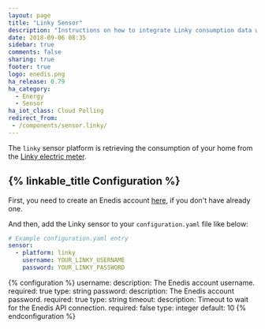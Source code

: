 ```yaml
---
layout: page
title: "Linky Sensor"
description: "Instructions on how to integrate Linky consumption data within Home Assistant."
date: 2018-09-06 08:35
sidebar: true
comments: false
sharing: true
footer: true
logo: enedis.png
ha_release: 0.79
ha_category:
  - Energy
  - Sensor
ha_iot_class: Cloud Polling
redirect_from:
 - /components/sensor.linky/
---
```


The `linky` sensor platform is retrieving the consumption of your home from the [Linky electric meter](https://www.enedis.fr/linky-compteur-communicant).

## {% linkable_title Configuration %}

First, you need to create an Enedis account [here](https://espace-client-connexion.enedis.fr/auth/UI/Login?realm=particuliers), if you don't have already one.

And then, add the Linky sensor to your `configuration.yaml` file like below:

```yaml
# Example configuration.yaml entry
sensor:
  - platform: linky
    username: YOUR_LINKY_USERNAME
    password: YOUR_LINKY_PASSWORD
```

{% configuration %}
username:
  description: The Enedis account username.
  required: true
  type: string
password:
  description: The Enedis account password.
  required: true
  type: string
timeout:
  description: Timeout to wait for the Enedis API connection.
  required: false
  type: integer
  default: 10
{% endconfiguration %}

